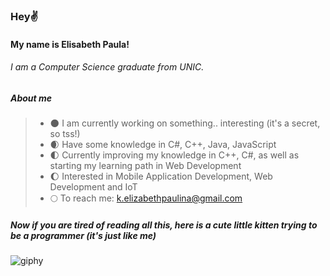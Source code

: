 ### Hey✌️ 
#### My name is Elisabeth Paula!
###### I am a Computer Science graduate from UNIC. 

##### About me
> * 🌑 I am currently working on something.. interesting (it's a secret, so tss!)
> * 🌒 Have some knowledge in C#, C++, Java, JavaScript
> * 🌓 Currently improving my knowledge in C++, C#, as well as starting my learning path in Web Development
> * 🌔 Interested in Mobile Application Development, Web Development and IoT
> * 🌕 To reach me: k.elizabethpaulina@gmail.com

##### Now if you are tired of reading all this, here is a cute little kitten trying to be a programmer (it's just like me) 

![giphy](https://github.com/kkelisabeth/kkelisabeth/assets/99167960/b4a9bc13-4a03-4ff8-8a4c-67b7a0cb99a9)

